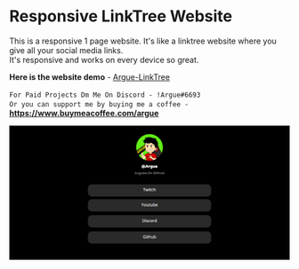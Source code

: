 #  Responsive LinkTree Website

This is a responsive 1 page website. It's like a linktree website where you give all your social media links.   
It's responsive and works on every device so great.

**Here is the website demo** - [Argue-LinkTree](https://argue.gq/)  

`For Paid Projects Dm Me On Discord - !Argue#6693`     
`Or you can support me by buying me a coffee -` **https://www.buymeacoffee.com/argue**

![alt text](https://github.com/Arguee/LinkTree-Website/blob/main/.github/WebsiteView.PNG?raw=true)




